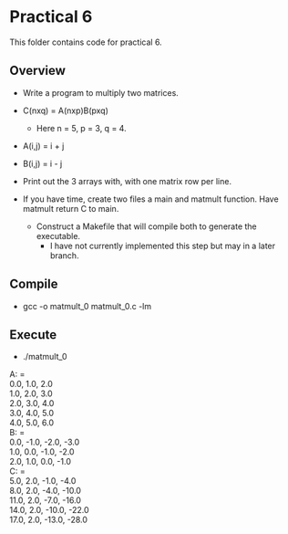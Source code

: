 # Practical 6

This folder contains code for practical 6.

## Overview

* Write a program to multiply two matrices.
* C(nxq) = A(nxp)B(pxq)
    * Here n = 5, p = 3, q = 4.
* A(i,j) = i + j
* B(i,j) = i - j
* Print out the 3 arrays with, with one matrix row per line.

* If you have time, create two files a main and matmult function. Have matmult return C to main.
    * Construct a Makefile that will compile both to generate the executable.
        * I have not currently implemented this step but may in a later branch.

## Compile

* gcc -o matmult\_0 matmult\_0.c -lm

## Execute

* ./matmult\_0
  
A: =  
0.0, 1.0, 2.0  
1.0, 2.0, 3.0  
2.0, 3.0, 4.0  
3.0, 4.0, 5.0  
4.0, 5.0, 6.0  
B: =  
0.0, -1.0, -2.0, -3.0  
1.0, 0.0, -1.0, -2.0  
2.0, 1.0, 0.0, -1.0  
C: =  
5.0, 2.0, -1.0, -4.0  
8.0, 2.0, -4.0, -10.0  
11.0, 2.0, -7.0, -16.0  
14.0, 2.0, -10.0, -22.0  
17.0, 2.0, -13.0, -28.0  

